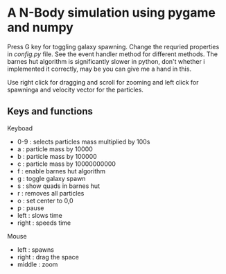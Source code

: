 # A N-Body simulation using pygame and numpy

Press G key for toggling galaxy spawning. Change the requried properties in *config.py* file. 
See the event handler method for different methods. The barnes hut algorithm is significantly slower in 
python, don't whether i implemented it correctly, may be you can give me a hand in this.

Use right click for dragging and scroll for zooming 
and left click for spawninga and velocity vector for the particles. 


## Keys and functions

Keyboad
- 0-9     : selects particles mass multiplied by 100s
- a       : particle mass by 10000
- b       : particle mass by 100000
- c       : particle mass by 10000000000
- f       : enable barnes hut algorithm
- g       : toggle galaxy spawn
- s       : show quads in barnes hut
- r       : removes all particles
- o       : set center to 0,0
- p       : pause
- left    : slows time 
- right   : speeds time 

Mouse 
- left    : spawns
- right   : drag the space
- middle  : zoom 
